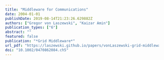 ```yaml
---
title: "Middleware for Communications"
date: 2004-01-01
publishDate: 2019-08-14T21:23:26.629882Z
authors: ["Gregor von Laszewski", "Kaizar Amin"]
publication_types: ["6"]
abstract: ""
featured: false
publication: "*Grid Middleware*"
url_pdf: "https://laszewski.github.io/papers/vonLaszewski-grid-middleware.pdf"
doi: "10.1002/0470862084.ch5"
---
```


